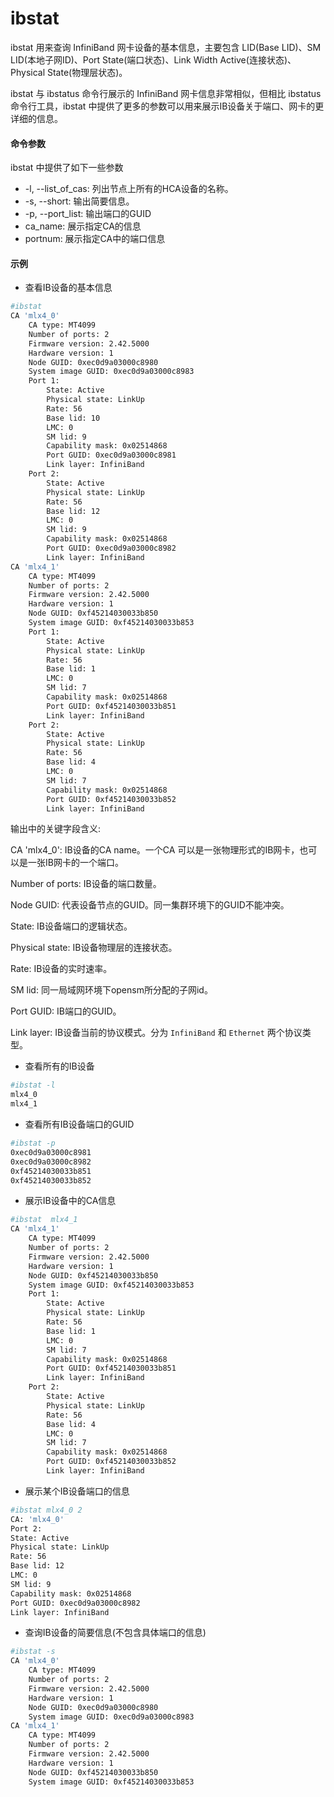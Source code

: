 # ibstat

ibstat 用来查询 InfiniBand 网卡设备的基本信息，主要包含 LID(Base LID)、SM LID(本地子网ID)、Port State(端口状态)、Link Width Active(连接状态)、Physical State(物理层状态)。

ibstat 与 ibstatus 命令行展示的 InfiniBand 网卡信息非常相似，但相比 ibstatus 命令行工具，ibstat 中提供了更多的参数可以用来展示IB设备关于端口、网卡的更详细的信息。



#### 命令参数

ibstat 中提供了如下一些参数

* \-l, --list\_of\_cas: 列出节点上所有的HCA设备的名称。
* \-s, --short: 输出简要信息。
* \-p, --port\_list: 输出端口的GUID
* ca\_name: 展示指定CA的信息&#x20;
* portnum: 展示指定CA中的端口信息



#### 示例

* 查看IB设备的基本信息

```bash
#ibstat
CA 'mlx4_0'
	CA type: MT4099
	Number of ports: 2
	Firmware version: 2.42.5000
	Hardware version: 1
	Node GUID: 0xec0d9a03000c8980
	System image GUID: 0xec0d9a03000c8983
	Port 1:
		State: Active
		Physical state: LinkUp
		Rate: 56
		Base lid: 10
		LMC: 0
		SM lid: 9
		Capability mask: 0x02514868
		Port GUID: 0xec0d9a03000c8981
		Link layer: InfiniBand
	Port 2:
		State: Active
		Physical state: LinkUp
		Rate: 56
		Base lid: 12
		LMC: 0
		SM lid: 9
		Capability mask: 0x02514868
		Port GUID: 0xec0d9a03000c8982
		Link layer: InfiniBand
CA 'mlx4_1'
	CA type: MT4099
	Number of ports: 2
	Firmware version: 2.42.5000
	Hardware version: 1
	Node GUID: 0xf45214030033b850
	System image GUID: 0xf45214030033b853
	Port 1:
		State: Active
		Physical state: LinkUp
		Rate: 56
		Base lid: 1
		LMC: 0
		SM lid: 7
		Capability mask: 0x02514868
		Port GUID: 0xf45214030033b851
		Link layer: InfiniBand
	Port 2:
		State: Active
		Physical state: LinkUp
		Rate: 56
		Base lid: 4
		LMC: 0
		SM lid: 7
		Capability mask: 0x02514868
		Port GUID: 0xf45214030033b852
		Link layer: InfiniBand
```

输出中的关键字段含义:

CA 'mlx4\_0': IB设备的CA name。一个CA 可以是一张物理形式的IB网卡，也可以是一张IB网卡的一个端口。

Number of ports: IB设备的端口数量。

Node GUID: 代表设备节点的GUID。同一集群环境下的GUID不能冲突。

State: IB设备端口的逻辑状态。

Physical state: IB设备物理层的连接状态。

Rate: IB设备的实时速率。

SM lid: 同一局域网环境下opensm所分配的子网id。

Port GUID: IB端口的GUID。

Link layer: IB设备当前的协议模式。分为 `InfiniBand` 和 `Ethernet` 两个协议类型。

* 查看所有的IB设备

```bash
#ibstat -l
mlx4_0
mlx4_1
```

* 查看所有IB设备端口的GUID

```bash
#ibstat -p
0xec0d9a03000c8981
0xec0d9a03000c8982
0xf45214030033b851
0xf45214030033b852
```

* 展示IB设备中的CA信息

```bash
#ibstat  mlx4_1
CA 'mlx4_1'
	CA type: MT4099
	Number of ports: 2
	Firmware version: 2.42.5000
	Hardware version: 1
	Node GUID: 0xf45214030033b850
	System image GUID: 0xf45214030033b853
	Port 1:
		State: Active
		Physical state: LinkUp
		Rate: 56
		Base lid: 1
		LMC: 0
		SM lid: 7
		Capability mask: 0x02514868
		Port GUID: 0xf45214030033b851
		Link layer: InfiniBand
	Port 2:
		State: Active
		Physical state: LinkUp
		Rate: 56
		Base lid: 4
		LMC: 0
		SM lid: 7
		Capability mask: 0x02514868
		Port GUID: 0xf45214030033b852
		Link layer: InfiniBand
```

* 展示某个IB设备端口的信息

```bash
#ibstat mlx4_0 2
CA: 'mlx4_0'
Port 2:
State: Active
Physical state: LinkUp
Rate: 56
Base lid: 12
LMC: 0
SM lid: 9
Capability mask: 0x02514868
Port GUID: 0xec0d9a03000c8982
Link layer: InfiniBand
```

* 查询IB设备的简要信息(不包含具体端口的信息)

```bash
#ibstat -s
CA 'mlx4_0'
	CA type: MT4099
	Number of ports: 2
	Firmware version: 2.42.5000
	Hardware version: 1
	Node GUID: 0xec0d9a03000c8980
	System image GUID: 0xec0d9a03000c8983
CA 'mlx4_1'
	CA type: MT4099
	Number of ports: 2
	Firmware version: 2.42.5000
	Hardware version: 1
	Node GUID: 0xf45214030033b850
	System image GUID: 0xf45214030033b853
```


